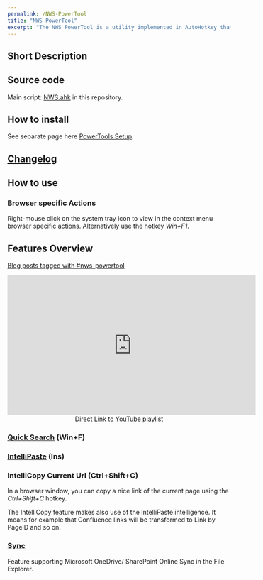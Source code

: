 ```yaml
---
permalink: /NWS-PowerTool
title: "NWS PowerTool"
excerpt: "The NWS PowerTool is a utility implemented in AutoHotkey that improve productivity and tools interconnectivity on Windows OS."
---
```


## Short Description

## Source code

Main script: [NWS.ahk](https://github.com/tdalon/ahk/blob/main/NWS.ahk) in this repository.

## How to install

See separate page here [PowerTools Setup](PowerTools-Setup).

## [Changelog](NWS-PowerTool-Changelog)

## How to use

### Browser specific Actions

Right-mouse click on the system tray icon to view in the context menu browser specific actions.
Alternatively use the hotkey *Win+F1*.

## Features Overview

[Blog posts tagged with #nws-powertool](https://tdalon.blogspot.com/search/label/nws-powertool)

<div align="center"><iframe width="560" height="315" src="https://www.youtube.com/embed/videoseries?list=PLUSZfg60tAwLIIs8TpcOJIG9ghbQd5nHj" frameborder="0" allow="accelerometer; autoplay; encrypted-media; gyroscope; picture-in-picture" allowfullscreen></iframe><br><a href="https://www.youtube.com/playlist?list=PLUSZfg60tAwLIIs8TpcOJIG9ghbQd5nHj">Direct Link to YouTube playlist</a></div>

### [Quick Search](QuickSearch) (Win+F)



### [IntelliPaste](IntelliPaste) (Ins)

### IntelliCopy Current Url (Ctrl+Shift+C)

In a browser window, you can copy a nice link of the current page using the *Ctrl+Shift+C* hotkey.

The IntelliCopy feature makes also use of the IntelliPaste intelligence.
It means for example that Confluence links will be transformed to Link by PageID and so on.

### [Sync](Sync)

Feature supporting Microsoft OneDrive/ SharePoint Online Sync in the File Explorer.
